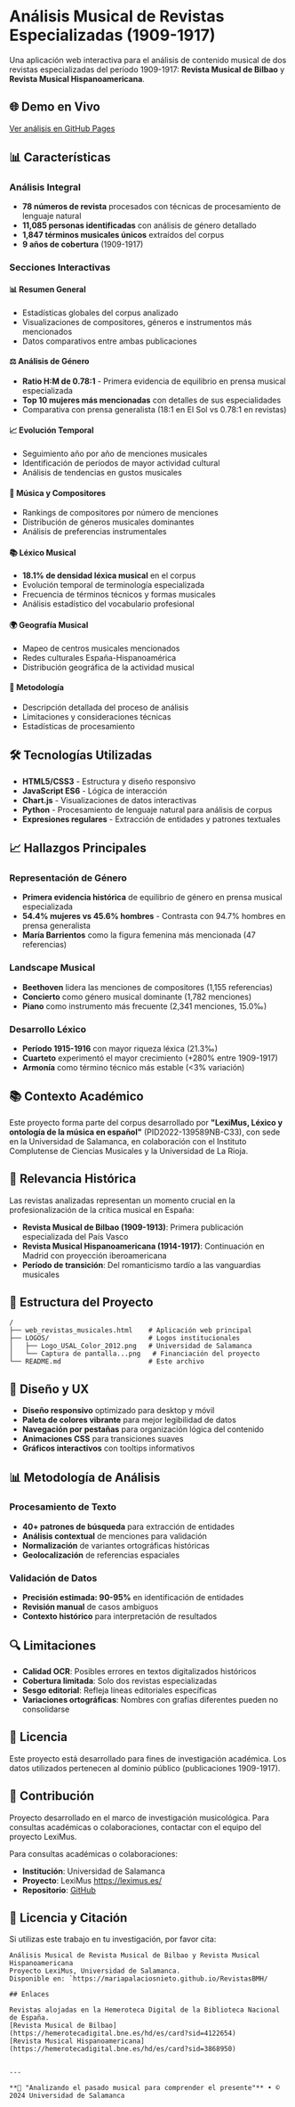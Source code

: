 # Análisis Musical de Revistas Especializadas (1909-1917)

Una aplicación web interactiva para el análisis de contenido musical de dos revistas especializadas del período 1909-1917: **Revista Musical de Bilbao** y **Revista Musical Hispanoamericana**.

## 🌐 Demo en Vivo

[Ver análisis en GitHub Pages](https://mariapalaciosnieto.github.io/RevistasBMH/)

## 📊 Características

### Análisis Integral
- **78 números de revista** procesados con técnicas de procesamiento de lenguaje natural
- **11,085 personas identificadas** con análisis de género detallado
- **1,847 términos musicales únicos** extraídos del corpus
- **9 años de cobertura** (1909-1917)

### Secciones Interactivas

#### 📊 Resumen General
- Estadísticas globales del corpus analizado
- Visualizaciones de compositores, géneros e instrumentos más mencionados
- Datos comparativos entre ambas publicaciones

#### ⚖️ Análisis de Género
- **Ratio H:M de 0.78:1** - Primera evidencia de equilibrio en prensa musical especializada
- **Top 10 mujeres más mencionadas** con detalles de sus especialidades
- Comparativa con prensa generalista (18:1 en El Sol vs 0.78:1 en revistas)

#### 📈 Evolución Temporal
- Seguimiento año por año de menciones musicales
- Identificación de períodos de mayor actividad cultural
- Análisis de tendencias en gustos musicales

#### 🎵 Música y Compositores
- Rankings de compositores por número de menciones
- Distribución de géneros musicales dominantes
- Análisis de preferencias instrumentales

#### 📚 Léxico Musical
- **18.1% de densidad léxica musical** en el corpus
- Evolución temporal de terminología especializada
- Frecuencia de términos técnicos y formas musicales
- Análisis estadístico del vocabulario profesional

#### 🌍 Geografía Musical
- Mapeo de centros musicales mencionados
- Redes culturales España-Hispanoamérica
- Distribución geográfica de la actividad musical

#### 🔬 Metodología
- Descripción detallada del proceso de análisis
- Limitaciones y consideraciones técnicas
- Estadísticas de procesamiento

## 🛠️ Tecnologías Utilizadas

- **HTML5/CSS3** - Estructura y diseño responsivo
- **JavaScript ES6** - Lógica de interacción
- **Chart.js** - Visualizaciones de datos interactivas
- **Python** - Procesamiento de lenguaje natural para análisis de corpus
- **Expresiones regulares** - Extracción de entidades y patrones textuales

## 📈 Hallazgos Principales

### Representación de Género
- **Primera evidencia histórica** de equilibrio de género en prensa musical especializada
- **54.4% mujeres vs 45.6% hombres** - Contrasta con 94.7% hombres en prensa generalista
- **María Barrientos** como la figura femenina más mencionada (47 referencias)

### Landscape Musical
- **Beethoven** lidera las menciones de compositores (1,155 referencias)
- **Concierto** como género musical dominante (1,782 menciones)
- **Piano** como instrumento más frecuente (2,341 menciones, 15.0‰)

### Desarrollo Léxico
- **Período 1915-1916** con mayor riqueza léxica (21.3‰)
- **Cuarteto** experimentó el mayor crecimiento (+280% entre 1909-1917)
- **Armonía** como término técnico más estable (<3% variación)

## 📚 Contexto Académico

Este proyecto forma parte del corpus desarrollado por **"LexiMus, Léxico y ontología de la música en español"** (PID2022-139589NB-C33), con sede en la Universidad de Salamanca, en colaboración con el Instituto Complutense de Ciencias Musicales y la Universidad de La Rioja.

## 🎯 Relevancia Histórica

Las revistas analizadas representan un momento crucial en la profesionalización de la crítica musical en España:

- **Revista Musical de Bilbao (1909-1913)**: Primera publicación especializada del País Vasco
- **Revista Musical Hispanoamericana (1914-1917)**: Continuación en Madrid con proyección iberoamericana
- **Período de transición**: Del romanticismo tardío a las vanguardias musicales

## 📁 Estructura del Proyecto

```
/
├── web_revistas_musicales.html    # Aplicación web principal
├── LOGOS/                         # Logos institucionales
│   ├── Logo_USAL_Color_2012.png   # Universidad de Salamanca
│   └── Captura de pantalla...png   # Financiación del proyecto
└── README.md                      # Este archivo
```

## 🎨 Diseño y UX

- **Diseño responsivo** optimizado para desktop y móvil
- **Paleta de colores vibrante** para mejor legibilidad de datos
- **Navegación por pestañas** para organización lógica del contenido
- **Animaciones CSS** para transiciones suaves
- **Gráficos interactivos** con tooltips informativos

## 📊 Metodología de Análisis

### Procesamiento de Texto
- **40+ patrones de búsqueda** para extracción de entidades
- **Análisis contextual** de menciones para validación
- **Normalización** de variantes ortográficas históricas
- **Geolocalización** de referencias espaciales

### Validación de Datos
- **Precisión estimada: 90-95%** en identificación de entidades
- **Revisión manual** de casos ambiguos
- **Contexto histórico** para interpretación de resultados

## 🔍 Limitaciones

- **Calidad OCR**: Posibles errores en textos digitalizados históricos
- **Cobertura limitada**: Solo dos revistas especializadas
- **Sesgo editorial**: Refleja líneas editoriales específicas
- **Variaciones ortográficas**: Nombres con grafías diferentes pueden no consolidarse

## 📄 Licencia

Este proyecto está desarrollado para fines de investigación académica. Los datos utilizados pertenecen al dominio público (publicaciones 1909-1917).

## 👥 Contribución

Proyecto desarrollado en el marco de investigación musicológica. Para consultas académicas o colaboraciones, contactar con el equipo del proyecto LexiMus.


Para consultas académicas o colaboraciones:
- **Institución**: Universidad de Salamanca
- **Proyecto**: LexiMus https://leximus.es/
- **Repositorio**: [GitHub](https://github.com/MariaPalaciosNieto/analisis-musical-el-sol)

## 📜 Licencia y Citación

Si utilizas este trabajo en tu investigación, por favor cita:
```
Análisis Musical de Revista Musical de Bilbao y Revista Musical Hispanoamericana
Proyecto LexiMus, Universidad de Salamanca. 
Disponible en: `https://mariapalaciosnieto.github.io/RevistasBMH/

## Enlaces

Revistas alojadas en la Hemeroteca Digital de la Biblioteca Nacional de España. 
[Revista Musical de Bilbao](https://hemerotecadigital.bne.es/hd/es/card?sid=4122654)
[Revista Musical Hispanoamericana](https://hemerotecadigital.bne.es/hd/es/card?sid=3868950)


---

**🎼 "Analizando el pasado musical para comprender el presente"** • © 2024 Universidad de Salamanca
